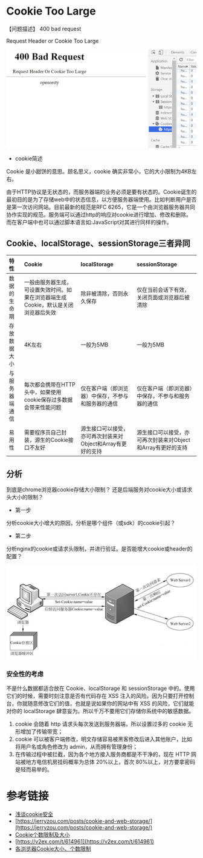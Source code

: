 # Cookie Too Large

【问题描述】
400 bad request

Request Header or Cookie Too Large

![](/img/cookie-too-large.png)

* cookie简述

Cookie 是小甜饼的意思。顾名思义，cookie 确实非常小，它的大小限制为4KB左右。

由于HTTP协议是无状态的，而服务器端的业务必须是要有状态的。Cookie诞生的最初目的是为了存储web中的状态信息，以方便服务器端使用。比如判断用户是否是第一次访问网站。目前最新的规范是RFC 6265，它是一个由浏览器服务器共同协作实现的规范。服务端可以通过http的响应对cookie进行增加、修改和删除。而在客户端中也可以通过脚本语言如:JavaScript对其进行同样的操作。

## Cookie、localStorage、sessionStorage三者异同

| 特性                      | Cookie                  |localStorage                   |    sessionStorage           |
|:--------------------------|:--------------------------------------|:--------------------------------------|:--------------------------------------|
| 数据的生命期     | 一般由服务器生成，可设置失效时间。如果在浏览器端生成Cookie，默认是关闭浏览器后失效   | 除非被清除，否则永久保存                   | 仅在当前会话下有效，关闭页面或浏览器后被清除|
| 存放数据大小     | 4K左右   | 一般为5MB                   | 一般为5MB |
| 与服务器端通信     | 每次都会携带在HTTP头中，如果使用cookie保存过多数据会带来性能问题   | 仅在客户端（即浏览器）中保存，不参与和服务器的通信                   | 仅在客户端（即浏览器）中保存，不参与和服务器的通信 |
| 易用性     | 需要程序员自己封装，源生的Cookie接口不友好   | 源生接口可以接受，亦可再次封装来对Object和Array有更好的支持                   | 源生接口可以接受，亦可再次封装来对Object和Array有更好的支持 |


## 分析

到底是chrome浏览器cookie存储大小限制？ 还是后端服务对cookie大小或请求头大小的限制？

* 第一步

分析cookie大小增大的原因，分析是哪个组件（或sdk）的cookie引起？

* 第二步

分析nginx的cookie或请求头限制，并进行验证。是否能增大cookie或header的配置？

![](/img/cookie.jpg)


### 安全性的考虑

不是什么数据都适合放在 Cookie、localStorage 和 sessionStorage 中的。使用它们的时候，需要时刻注意是否有代码存在 XSS 注入的风险。因为只要打开控制台，你就随意修改它们的值，也就是说如果你的网站中有 XSS 的风险，它们就能对你的 localStorage 肆意妄为。所以千万不要用它们存储你系统中的敏感数据。


1. cookie 会随着 http 请求头每次发送到服务器端，所以设置过多的 cookie 无形增加了传输带宽；
2. cookie 可以被客户端修改，明文存储容易被黑客修改后进入其他账户，比如将用户名或角色修改为 admin，从而拥有管理身份；
3. 在传输过程中被拦截，因为各个地方接入服务商都是不干净的，现在 HTTP 网站被地方电信机房挂码概率为总体 20%以上，首次 80%以上，对方要拿密码是轻而易举的。


# 参考链接

- [浅谈cookie安全](https://zhuanlan.zhihu.com/p/58666986)
- [https://jerryzou.com/posts/cookie-and-web-storage/](https://jerryzou.com/posts/cookie-and-web-storage/)
- [Cookie个数限制及大小](https://my.oschina.net/gaollg/blog/71299)
- [https://v2ex.com/t/614961](https://v2ex.com/t/614961)
- [各浏览器Cookie大小、个数限制](https://www.jianshu.com/p/9fb978b1d811)
